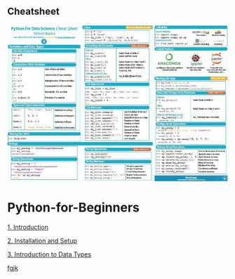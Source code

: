 ## Cheatsheet
![](https://github.com/pawan1198/Python-for-Beginners/blob/master/293472252_3387964471424406_4371782732999477943_n.jpg)

# Python-for-Beginners

[1. Introduction](https://mega.nz/folder/eQklFACL#Uu1y_fHcqzRSeTAaSrydHw)

[2. Installation and Setup](https://mega.nz/folder/vNUVwRjK#KmDHZ8AC_-GYByZLmQd8vQ)

[3. Introduction to Data Types](https://mega.nz/folder/jckFjTxB#l2uzWksi-TjyO63eL2avvw)

[fgjk](https://github.com/pawan1198/Python-for-Beginners/blob/master/python-cheat-sheet.pdf)
